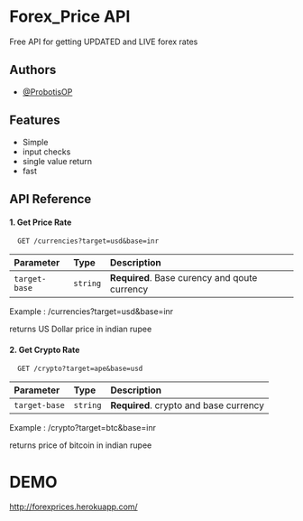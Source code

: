 
# Forex_Price API

Free API for getting UPDATED and LIVE forex rates




## Authors

- [@ProbotisOP](https://www.github.com/ProbotisOP)


## Features

- Simple 
- input checks
- single value return 
- fast 


## API Reference

#### 1. Get Price Rate 

```http
  GET /currencies?target=usd&base=inr
```

| Parameter | Type     | Description                |
| :-------- | :------- | :------------------------- |
| `target-base` | `string` | **Required**. Base curency and qoute currency

Example : /currencies?target=usd&base=inr

returns US Dollar price in indian rupee


#### 2. Get Crypto Rate 

```http
  GET /crypto?target=ape&base=usd
```

| Parameter | Type     | Description                |
| :-------- | :------- | :------------------------- |
| `target-base` | `string` | **Required**.  crypto and base currency

Example : /crypto?target=btc&base=inr

returns price of bitcoin in indian rupee



# DEMO 

http://forexprices.herokuapp.com/


